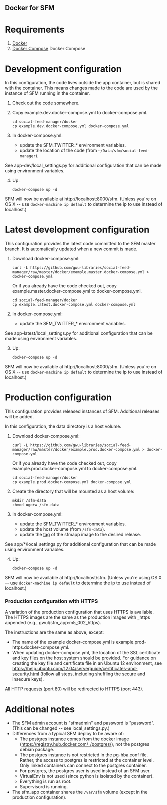 Docker for SFM
---------------------

Requirements
===========
1.  [Docker](https://docs.docker.com/installation/)
2.  [Docker Compose](https://docs.docker.com/compose/install/) Docker Compose

Development configuration
====================
In this configuration, the code lives outside the app container, but is shared with the container.  This means changes made to the code are used by the instance of SFM running in the container.

1.  Check out the code somewhere.
2.  Copy example.dev.docker-compose.yml to docker-compose.yml.

        cd social-feed-manager/docker
        cp example.dev.docker-compose.yml docker-compose.yml

3.  In docker-compose.yml:

    * update the SFM_TWITTER_* environment variables.
    * update the location of the code (from `~/Data/sfm/social-feed-manager`).

See app-dev/local_settings.py for additional configuration that can be made using environment variables.

4.  Up:

        docker-compose up -d

SFM will now be available at http://localhost:8000/sfm.  (Unless you're on OS X -- use `docker-machine ip default` to determine the ip to use instead of localhost.)

Latest development configuration
===========================
This configuration provides the latest code committed to the SFM master branch.  It is automatically updated when a new commit is made.

1.  Download docker-compose.yml:

        curl -L https://github.com/gwu-libraries/social-feed-manager/raw/master/docker/example.master.docker-compose.yml > docker-compose.yml

    Or if you already have the code checked out, copy example.master.docker-compose.yml to docker-compose.yml.

        cd social-feed-manager/docker
        cp example.latest.docker-compose.yml docker-compose.yml

2.  In docker-compose.yml:

    * update the SFM_TWITTER_* environment variables.

See app-latest/local_settings.py for additional configuration that can be made using environment variables.

3.  Up:

        docker-compose up -d

SFM will now be available at http://localhost:8000/sfm.  (Unless you're on OS X -- use `docker-machine ip default` to determine the ip to use instead of localhost.)

Production configuration
==================
This configuration provides released instances of SFM.  Additional releases will be added.

In this configuration, the data directory is a host volume.

1.  Download docker-compose.yml:

        curl -L https://github.com/gwu-libraries/social-feed-manager/raw/master/docker/example.prod.docker-compose.yml > docker-compose.yml

    Or if you already have the code checked out, copy example.prod.docker-compose.yml to docker-compose.yml.

        cd social-feed-manager/docker
        cp example.prod.docker-compose.yml docker-compose.yml

2.  Create the directory that will be mounted as a host volume:
       
        mkdir /sfm-data
        chmod ugo+w /sfm-data

3.  In docker-compose.yml:

    * update the SFM_TWITTER_* environment variables.
    * update the host volume (from `/sfm-data`).
    * update the [tag](https://registry.hub.docker.com/u/gwul/sfm_app/tags/manage/) of the sfmapp image to the desired release.

See app/*/local_settings.py for additional configuration that can be made using environment variables.

4.  Up:

        docker-compose up -d

SFM will now be available at http://localhost/sfm.  (Unless you're using OS X -- use `docker-machine ip default` to determine the ip to use instead of localhost.)

### Production configuration with HTTPS
A variation of the production configuration that uses HTTPS is available.  The HTTPS images are the same as the production images with _https appended (e.g., gwul/sfm_app:m5_002_https).

The instructions are the same as above, except:
* The name of the example docker-compose.yml is example.prod-https.docker-compose.yml.
* When updating docker-compose.yml, the location of the SSL certificate and key files on the host system should be provided.  For guidance on creating the key file and certificate file in an Ubuntu 12 environment, see https://help.ubuntu.com/12.04/serverguide/certificates-and-security.html (follow all steps, including shuffling the secure and insecure keys).

All HTTP requests (port 80) will be redirected to HTTPS (port 443).

Additional notes
============
* The SFM admin account is "sfmadmin" and password is "password".  (This can be
changed -- see local_settings.py.)
* Differences from a typical SFM deploy to be aware of:
    * The postgres instance comes from the docker image (https://registry.hub.docker.com/_/postgres/),
not the postgres debian package.
    * The postgres instance is not restricted in the pg-hba.conf file.  Rather, the
access to postgres is restricted at the container level.  Only linked containers
can connect to the postgres container.
    * For postgres, the postgres user is used instead of an SFM user.
    * VirtualEnv is not used (since python is isolated by the container).
    * Everything is run as root.
    * Supervisord is running.
* The sfm_app container shares the `/var/sfm` volume (except in the production configuration).
